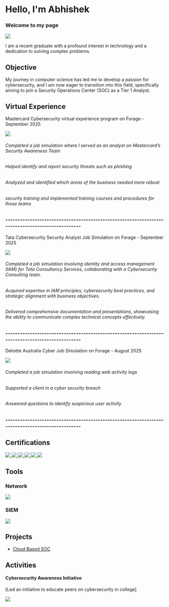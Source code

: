 # Hello, I'm Abhishek <h3>Welcome to my page</h3>

<a href="https://www.linkedin.com/in/abhishek-rajamani">
  <img src="https://img.shields.io/badge/-LinkedIn-0072b1?&style=for-the-badge&logo=linkedin&logoColor=white" />
</a>



I am a recent graduate with a profound interest in technology and a dedication to solving complex problems.

## Objective

My journey in computer science has led me to develop a passion for cybersecurity, and I am now eager to transition into this field, specifically aiming to join a Security Operations Center (SOC) as a Tier 1 Analyst.

## Virtual Experience 

Mastercard Cybersecurity virtual experience program on Forage - September 2025

<a href="https://forage-uploads-prod.s3.amazonaws.com/completion-certificates/mfxGwGDp6WkQmtmTf/vcKAB5yYAgvemepGQ_mfxGwGDp6WkQmtmTf_d442pQ7kaFE9oeHtu_1756893613820_completion_certificate.pdf">
<img src="https://img.shields.io/badge/-Mastercard-EB001B?style=for-the-badge&logo=mastercard&logoColor=white" /></a>

<h6>Completed a job simulation where I served as an analyst on Mastercard’s Security Awareness Team</h6>
<h6>Helped identify and report security threats such as phishing</h6>
<h6>Analyzed and identified which areas of the business needed more robust</h6>
<h6>security training and implemented training courses and procedures for those teams</h6>
<h3>------------------------------------------------------------------------------------------------</h3>

Tata Cybersecurity Security Analyst Job Simulation on Forage - September 2025

<a href="https://forage-uploads-prod.s3.amazonaws.com/completion-certificates/ifobHAoMjQs9s6bKS/gmf3ypEXBj2wvfQWC_ifobHAoMjQs9s6bKS_d442pQ7kaFE9oeHtu_1756734826641_completion_certificate.pdf">
<img src="https://img.shields.io/badge/-TATA-0076BC?style=for-the-badge&logo=tata&logoColor=white" /> </a>

<h6>Completed a job simulation involving identity and access management (IAM) for
   Tata Consultancy Services, collaborating with a Cybersecurity Consulting
   team.</h6>
<h6>Acquired expertise in IAM principles, cybersecurity best practices, and
   strategic alignment with business objectives.</h6>
<h6>Delivered comprehensive documentation and presentations, showcasing the
   ability to communicate complex technical concepts effectively.</h6>
<h3>------------------------------------------------------------------------------------------------</h3>   

Deloitte Australia Cyber Job Simulation on Forage - August 2025

<a href="https://forage-uploads-prod.s3.amazonaws.com/completion-certificates/9PBTqmSxAf6zZTseP/E9pA6qsdbeyEkp3ti_9PBTqmSxAf6zZTseP_d442pQ7kaFE9oeHtu_1756561993595_completion_certificate.pdf">
<img src="https://img.shields.io/badge/-Deloitte-86BC25?style=for-the-badge&logo=deloitte&logoColor=white" /> </a>
<H6>Completed a job simulation involving reading web activity logs </H6>
<H6>Supported a client in a cyber security breach </H6>
<H6>Answered questions to identify suspicious user activity </H6> 
<h3>------------------------------------------------------------------------------------------------</h3>


<!--## Skills


| Skill                                         | Associated Project         |
|-----------------------------------------------|----------------------------|
| SIEM Implementation and Log Analysis          | <a href="https://google.com">Detection Lab</a>|
| Network Traffic Monitoring and Attack Detection | <a href="https://google.com">Detection Lab</a>|
 -->

## Certifications


<div>
<a href="https://learn.mastermindassurance.com/certificates/6gt94epedk" target="_blank">
<img src="https://img.shields.io/badge/-ISO%2FIEC%2027001%3A2022%20Lead%20Auditor-0033A0?style=for-the-badge&logo=trustedshops&logoColor=white" />
 
</a>
    
<a href="https://tryhackme-certificates.s3-eu-west-1.amazonaws.com/THM-BZOWGMGPBX.pdf" target="_blank">
  <img src="https://img.shields.io/badge/-TryHackMe%20SOC%20Level%201-FF0000?style=for-the-badge&logo=tryhackme&logoColor=white" />
</a>
<a href="https://app.letsdefend.io/certificate/show/8598c736-6258-4053-b226-850ce568ecac" target="_blank">
  <img src="https://img.shields.io/badge/-LetsDefend%20SOC-0A192F?style=for-the-badge&logo=letsdefend&logoColor=white" />
</a>
<a href="https://app.letsdefend.io/certificate/show/5f454f0c-5021-4a3a-be77-7a84744cb296" target="_blank" rel="noopener noreferrer">
  <img src="https://img.shields.io/badge/-LetsDefend%20Programming%20for%20Cybersecurity-0A192F?style=for-the-badge&logo=letsdefend&logoColor=white" />
</a>

<a href="https://catalog-education.oracle.com/ords/certview/sharebadge?id=72A41C3D54D88B267AE5D9B5B36BB734D403EBD708008023C38D561903638E00">
   <img src="https://img.shields.io/badge/-Oracle%20Certified%20OCI%20Foundations%20Associate-F80000?style=for-the-badge&logo=oracle&logoColor=white" />
</a>

<a href="https://catalog-education.oracle.com/ords/certview/sharebadge?id=46C295737C97CD40BCD8A44BBDE886419D2E2C570C294C25D321DF1C773BA265">
   <img src="https://img.shields.io/badge/-Oracle%20Certified%20AI%20Foundations%20Associate-F80000?style=for-the-badge&logo=oracle&logoColor=white" />
</a>

<!--<img src="https://img.shields.io/badge/-A%2B-4D4D4D?&style=for-the-badge&logo=CompTIA&logoColor=white" /> -->

</div>

## Tools

### Network
<div>
    <img src="https://img.shields.io/badge/-Wireshark-1679A7?&style=for-the-badge&logo=Wireshark&logoColor=white" />
 <!--<img src="https://img.shields.io/badge/-Suricata-EF3B2D?&style=for-the-badge&logo=Suricata&logoColor=white" />-->
 <!--<img src="https://img.shields.io/badge/-Zeek-777BB4?&style=for-the-badge&logo=Zeek&logoColor=white" />-->
</div>

<!--### Endpoint
<div>
    <img src="https://img.shields.io/badge/-Microsoft_Defender_for_Endpoint-00A4EF?&style=for-the-badge&logo=Microsoft&logoColor=white" />
    <img src="https://img.shields.io/badge/-Velociraptor-4B275F?&style=for-the-badge&logo=Velociraptor&logoColor=white" />
</div>-->

### SIEM
<div>
    <img src="https://img.shields.io/badge/-Elastic-005571?&style=for-the-badge&logo=Elastic&logoColor=white" />
    <!--<img src="https://img.shields.io/badge/-Splunk-000000?&style=for-the-badge&logo=Splunk&logoColor=white" />-->
    <!--<img src="https://img.shields.io/badge/-Microsoft_Sentinel-0078D4?&style=for-the-badge&logo=Microsoft&logoColor=white" />-->
</div>


## Projects
- <a href="https://github.com/AbhiRaj-on-Git/cloud_based-soc" >Cloud Based SOC</a>
<!-- - SOC Automation Project -->

## Activities


<h4>Cybersecurity Awareness Initiative</h4>

[Led an initiative to educate peers on cybersecurity in college]

<a href="https://abhiraj-on-git.github.io/MyWebsite/cybersecurityawareness.html"/>
<img src="https://img.shields.io/badge/View-white?style=for-the-badge&logoColor=black&color=white&labelColor=white" />
</a>



